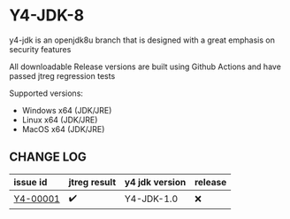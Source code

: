 # Y4-JDK-8

y4-jdk is an openjdk8u branch that is designed with a great emphasis on security features

All downloadable Release versions are built using Github Actions and have passed jtreg regression tests

Supported versions:
- Windows x64 (JDK/JRE)
- Linux x64 (JDK/JRE)
- MacOS x64 (JDK/JRE)

## CHANGE LOG

| issue id | jtreg result | y4 jdk version | release |
|:---------|:-------------|:---------------|:--------|
|[Y4-00001](https://github.com/4ra1n/jdk-8/issues/1)|✔️|Y4-JDK-1.0|❌️|
